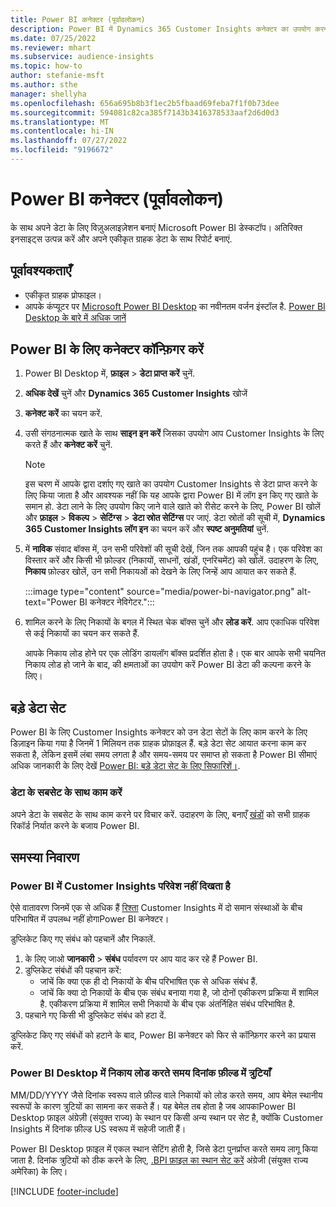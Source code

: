 ```yaml
---
title: Power BI कनेक्टर (पूर्वावलोकन)
description: Power BI में Dynamics 365 Customer Insights कनेक्टर का उपयोग करना सीखें.
ms.date: 07/25/2022
ms.reviewer: mhart
ms.subservice: audience-insights
ms.topic: how-to
author: stefanie-msft
ms.author: sthe
manager: shellyha
ms.openlocfilehash: 656a695b8b3f1ec2b5fbaad69feba7f1f0b73dee
ms.sourcegitcommit: 594081c82ca385f7143b3416378533aaf2d6d0d3
ms.translationtype: MT
ms.contentlocale: hi-IN
ms.lasthandoff: 07/27/2022
ms.locfileid: "9196672"
---
```

# <a name="power-bi-connector-preview"></a>Power BI कनेक्टर (पूर्वावलोकन)

के साथ अपने डेटा के लिए विज़ुअलाइज़ेशन बनाएं Microsoft Power BI डेस्कटॉप। अतिरिक्त इनसाइट्स उत्पन्न करें और अपने एकीकृत ग्राहक डेटा के साथ रिपोर्ट बनाएं.

## <a name="prerequisites"></a>पूर्वावश्यकताएँ

- एकीकृत ग्राहक प्रोफाइल।
- आपके कंप्यूटर पर [Microsoft Power BI Desktop](https://powerbi.microsoft.com/desktop/) का नवीनतम वर्जन इंस्टॉल है. [Power BI Desktop के बारे में अधिक जानें](/power-bi/desktop-what-is-desktop)

## <a name="configure-the-connector-for-power-bi"></a>Power BI के लिए कनेक्टर कॉन्फ़िगर करें

1. Power BI Desktop में, **फ़ाइल** > **डेटा प्राप्त करें** चुनें.

1. **अधिक देखें** चुनें और **Dynamics 365 Customer Insights** खोजें

1. **कनेक्ट करें** का चयन करें.

1. उसी संगठनात्मक खाते के साथ **साइन इन करें** जिसका उपयोग आप Customer Insights के लिए करते हैं और **कनेक्ट करें** चुनें.
   > [!NOTE]
   > इस चरण में आपके द्वारा दर्शाए गए खाते का उपयोग Customer Insights से डेटा प्राप्त करने के लिए किया जाता है और आवश्यक नहीं कि यह आपके द्वारा Power BI में लॉग इन किए गए खाते के समान हो. डेटा लाने के लिए उपयोग किए जाने वाले खाते को रीसेट करने के लिए, Power BI खोलें और **फ़ाइल** > **विकल्प** > **सेटिंग्स** > **डेटा स्रोत सेटिंग्स** पर जाएं. डेटा स्रोतों की सूची में, **Dynamics 365 Customer Insights लॉग इन** का चयन करें और **स्पष्ट अनुमतियां** चुनें.  

1. में **नाविक** संवाद बॉक्स में, उन सभी परिवेशों की सूची देखें, जिन तक आपकी पहुंच है। एक परिवेश का विस्तार करें और किसी भी फ़ोल्डर (निकायों, साधनों, खंडों, एनरिचमेंट) को खोलें. उदाहरण के लिए, **निकाय** फ़ोल्डर खोलें, उन सभी निकायओं को देखने के लिए जिन्हें आप आयात कर सकते हैं.

   :::image type="content" source="media/power-bi-navigator.png" alt-text="Power BI कनेक्टर नेविगेटर.":::

1. शामिल करने के लिए निकायों के बगल में स्थित चेक बॉक्स चुनें और **लोड करें**. आप एकाधिक परिवेश से कई निकायों का चयन कर सकते हैं.

   आपके निकाय लोड होने पर एक लोडिंग डायलॉग बॉक्स प्रदर्शित होता है। एक बार आपके सभी चयनित निकाय लोड हो जाने के बाद, की क्षमताओं का उपयोग करें Power BI डेटा की कल्पना करने के लिए।

## <a name="large-data-sets"></a>बड़े डेटा सेट

Power BI के लिए Customer Insights कनेक्टर को उन डेटा सेटों के लिए काम करने के लिए डिज़ाइन किया गया है जिनमें 1 मिलियन तक ग्राहक प्रोफ़ाइल हैं. बड़े डेटा सेट आयात करना काम कर सकता है, लेकिन इसमें लंबा समय लगता है और समय-समय पर समाप्त हो सकता है Power BI सीमाएं अधिक जानकारी के लिए देखें [Power BI: बड़े डेटा सेट के लिए सिफारिशें।](/power-bi/admin/service-premium-what-is#large-datasets).

### <a name="work-with-a-subset-of-data"></a>डेटा के सबसेट के साथ काम करें

अपने डेटा के सबसेट के साथ काम करने पर विचार करें. उदाहरण के लिए, बनाएँ [खंडों](segments.md) को सभी ग्राहक रिकॉर्ड निर्यात करने के बजाय Power BI.

## <a name="troubleshooting"></a>समस्या निवारण

### <a name="customer-insights-environment-doesnt-show-in-power-bi"></a>Power BI में Customer Insights परिवेश नहीं दिखता है

ऐसे वातावरण जिनमें एक से अधिक हैं [रिश्ता](relationships.md) Customer Insights में दो समान संस्थाओं के बीच परिभाषित में उपलब्ध नहीं होगाPower BI कनेक्टर।

डुप्लिकेट किए गए संबंध को पहचानें और निकालें.

1. के लिए जाओ **जानकारी** > **संबंध** पर्यावरण पर आप याद कर रहे हैं Power BI.
1. डुप्लिकेट संबंधों की पहचान करें:
   - जांचें कि क्या एक ही दो निकायों के बीच परिभाषित एक से अधिक संबंध हैं.
   - जांचें कि क्या दो निकायों के बीच एक संबंध बनाया गया है, जो दोनों एकीकरण प्रक्रिया में शामिल है. एकीकरण प्रक्रिया में शामिल सभी निकायों के बीच एक अंतर्निहित संबंध परिभाषित है.
1. पहचाने गए किसी भी डुप्लिकेट संबंध को हटा दें.

डुप्लिकेट किए गए संबंधों को हटाने के बाद, Power BI कनेक्टर को फिर से कॉन्फ़िगर करने का प्रयास करें.

### <a name="errors-on-date-fields-when-loading-entities-in-power-bi-desktop"></a>Power BI Desktop में निकाय लोड करते समय दिनांक फ़ील्ड में त्रुटियाँ

MM/DD/YYYY जैसे दिनांक स्वरूप वाले फ़ील्ड वाले निकायों को लोड करते समय, आप बेमेल स्थानीय स्वरूपों के कारण त्रुटियों का सामना कर सकते हैं। यह बेमेल तब होता है जब आपकाPower BI Desktop फ़ाइल अंग्रेज़ी (संयुक्त राज्य) के स्थान पर किसी अन्य स्थान पर सेट है, क्योंकि Customer Insights में दिनांक फ़ील्ड US स्वरूप में सहेजी जाती हैं।

Power BI Desktop फ़ाइल में एकल स्थान सेटिंग होती है, जिसे डेटा पुनर्प्राप्त करते समय लागू किया जाता है. दिनांक त्रुटियों को ठीक करने के लिए, [.BPI फ़ाइल का स्थान सेट करें](/power-bi/fundamentals/supported-languages-countries-regions#choose-the-language-or-locale-of-power-bi-desktop) अंग्रेजी (संयुक्त राज्य अमेरिका) के लिए।

[!INCLUDE [footer-include](includes/footer-banner.md)]
